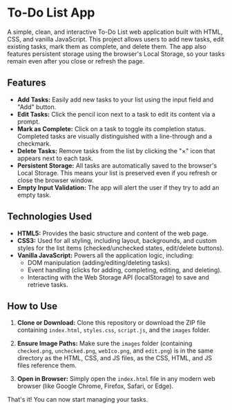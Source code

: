 # To-Do List App

A simple, clean, and interactive To-Do List web application built with HTML, CSS, and vanilla JavaScript. This project allows users to add new tasks, edit existing tasks, mark them as complete, and delete them. The app also features persistent storage using the browser's Local Storage, so your tasks remain even after you close or refresh the page.

## Features

* **Add Tasks:** Easily add new tasks to your list using the input field and "Add" button.
* **Edit Tasks:** Click the pencil icon next to a task to edit its content via a prompt.
* **Mark as Complete:** Click on a task to toggle its completion status. Completed tasks are visually distinguished with a line-through and a checkmark.
* **Delete Tasks:** Remove tasks from the list by clicking the "×" icon that appears next to each task.
* **Persistent Storage:** All tasks are automatically saved to the browser's Local Storage. This means your list is preserved even if you refresh or close the browser window.
* **Empty Input Validation:** The app will alert the user if they try to add an empty task.

## Technologies Used

* **HTML5:** Provides the basic structure and content of the web page.
* **CSS3:** Used for all styling, including layout, backgrounds, and custom styles for the list items (checked/unchecked states, edit/delete buttons).
* **Vanilla JavaScript:** Powers all the application logic, including:
    * DOM manipulation (adding/editing/deleting tasks).
    * Event handling (clicks for adding, completing, editing, and deleting).
    * Interacting with the Web Storage API (localStorage) to save and retrieve tasks.

## How to Use

1.  **Clone or Download:**
    Clone this repository or download the ZIP file containing `index.html`, `styles.css`, `script.js`, and the `images` folder.

2.  **Ensure Image Paths:**
    Make sure the `images` folder (containing `checked.png`, `unchecked.png`, `webIco.png`, and `edit.png`) is in the same directory as the HTML, CSS, and JS files, as the CSS, HTML, and JS files reference them.

3.  **Open in Browser:**
    Simply open the `index.html` file in any modern web browser (like Google Chrome, Firefox, Safari, or Edge).

That's it! You can now start managing your tasks.